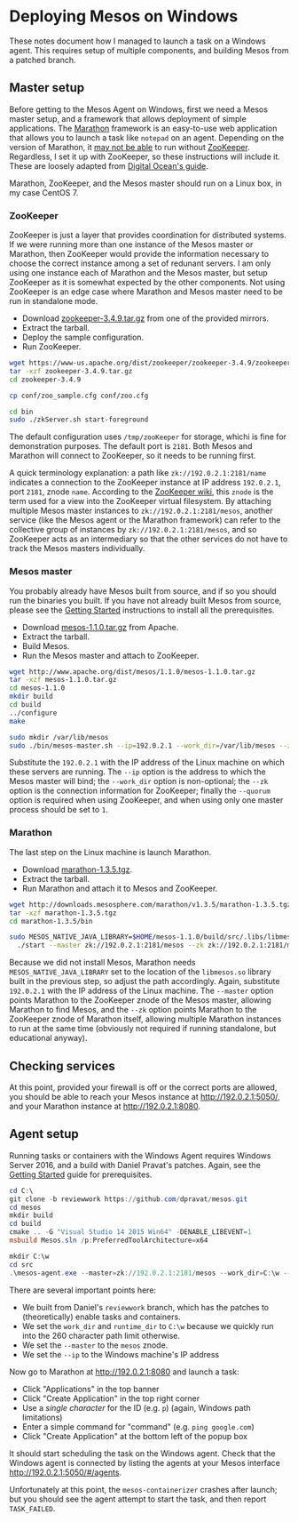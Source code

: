 # Deploying Mesos on Windows

These notes document how I managed to launch a task on a Windows agent.
This requires setup of multiple components,
and building Mesos from a patched branch.

## Master setup

Before getting to the Mesos Agent on Windows,
first we need a Mesos master setup,
and a framework that allows deployment of simple applications.
The [Marathon](https://mesosphere.github.io/marathon/) framework is an
easy-to-use web application that allows you to launch a task like `notepad` on an agent.
Depending on the version of Marathon,
it [may not be able](https://github.com/mesosphere/marathon/issues/2950)
to run without [ZooKeeper](https://zookeeper.apache.org/).
Regardless, I set it up with ZooKeeper,
so these instructions will include it.
These are loosely adapted from
[Digital Ocean's guide](https://www.digitalocean.com/community/tutorials/how-to-configure-a-production-ready-mesosphere-cluster-on-ubuntu-14-04).

Marathon, ZooKeeper, and the Mesos master should run on a Linux box,
in my case CentOS 7.

### ZooKeeper

ZooKeeper is just a layer that provides coordination for distributed systems.
If we were running more than one instance of the Mesos master or Marathon,
then ZooKeeper would provide the information necessary to choose the correct
instance among a set of redunant servers.
I am only using one instance each of Marathon and the Mesos master,
but setup ZooKeeper as it is somewhat expected by the other components.
Not using ZooKeeper is an edge case where Marathon and Mesos master
need to be run in standalone mode.

* Download [zookeeper-3.4.9.tar.gz](https://zookeeper.apache.org/releases.html#download)
  from one of the provided mirrors.
* Extract the tarball.
* Deploy the sample configuration.
* Run ZooKeeper.

```sh
wget https://www-us.apache.org/dist/zookeeper/zookeeper-3.4.9/zookeeper-3.4.9.tar.gz
tar -xzf zookeeper-3.4.9.tar.gz
cd zookeeper-3.4.9

cp conf/zoo_sample.cfg conf/zoo.cfg

cd bin
sudo ./zkServer.sh start-foreground
```

The default configuration uses `/tmp/zooKeeper` for storage,
whichi is fine for demonstration purposes.
The default port is `2181`.
Both Mesos and Marathon will connect to ZooKeeper,
so it needs to be running first.

A quick terminology explanation:
a path like `zk://192.0.2.1:2181/name`
indicates a connection to the ZooKeeper instance
at IP address `192.0.2.1`, port `2181`, znode `name`.
According to the [ZooKeeper wiki](https://cwiki.apache.org/confluence/display/ZOOKEEPER/ProjectDescription),
this `znode` is the term used for a view into the ZooKeeper virtual filesystem.
By attaching multiple Mesos master instances to `zk://192.0.2.1:2181/mesos`,
another service (like the Mesos agent or the Marathon framework)
can refer to the collective group of instances by `zk://192.0.2.1:2181/mesos`,
and so ZooKeeper acts as an intermediary so that the other services
do not have to track the Mesos masters individually.

### Mesos master

You probably already have Mesos built from source,
and if so you should run the binaries you built.
If you have not already built Mesos from source,
please see the [Getting Started](https://mesos.apache.org/gettingstarted/)
instructions to install all the prerequisites.

* Download [mesos-1.1.0.tar.gz](https://mesos.apache.org/downloads/) from Apache.
* Extract the tarball.
* Build Mesos.
* Run the Mesos master and attach to ZooKeeper.

```sh
wget http://www.apache.org/dist/mesos/1.1.0/mesos-1.1.0.tar.gz
tar -xzf mesos-1.1.0.tar.gz
cd mesos-1.1.0
mkdir build
cd build
../configure
make

sudo mkdir /var/lib/mesos
sudo ./bin/mesos-master.sh --ip=192.0.2.1 --work_dir=/var/lib/mesos --zk=zk://192.0.2.1:2181/mesos --quorum=1
```

Substitute the `192.0.2.1` with the IP address of the Linux machine
on which these servers are running.
The `--ip` option is the address to which the Mesos master will bind;
the `--work_dir` option is non-optional;
the `--zk` option is the connection information for ZooKeeper;
finally the `--quorum` option is required when using ZooKeeper,
and when using only one master process should be set to `1`.

### Marathon

The last step on the Linux machine is launch Marathon.

* Download [marathon-1.3.5.tgz](https://mesosphere.github.io/marathon/docs/).
* Extract the tarball.
* Run Marathon and attach it to Mesos and ZooKeeper.

```sh
wget http://downloads.mesosphere.com/marathon/v1.3.5/marathon-1.3.5.tgz
tar -xzf marathon-1.3.5.tgz
cd marathon-1.3.5/bin

sudo MESOS_NATIVE_JAVA_LIBRARY=$HOME/mesos-1.1.0/build/src/.libs/libmesos.so \
  ./start --master zk://192.0.2.1:2181/mesos --zk zk://192.0.2.1:2181/marathon
```

Because we did not install Mesos,
Marathon needs `MESOS_NATIVE_JAVA_LIBRARY` set to the location of the
`libmesos.so` library built in the previous step,
so adjust the path accordingly.
Again, substitute `192.0.2.1` with the IP address of the Linux machine.
The `--master` option points Marathon to the ZooKeeper znode of the Mesos master,
allowing Marathon to find Mesos,
and the `--zk` option points Marathon to the ZooKeeper znode of Marathon itself,
allowing multiple Marathon instances to run at the same time
(obviously not required if running standalone, but educational anyway).

## Checking services

At this point, provided your firewall is off or the correct ports are allowed,
you should be able to reach your Mesos instance at http://192.0.2.1:5050/,
and your Marathon instance at http://192.0.2.1:8080.

## Agent setup

Running tasks or containers with the Windows Agent requires
Windows Server 2016, and a build with Daniel Pravat's patches.
Again, see the [Getting Started](https://mesos.apache.org/gettingstarted/)
guide for prerequisites.

```powershell
cd C:\
git clone -b reviewwork https://github.com/dpravat/mesos.git
cd mesos
mkdir build
cd build
cmake .. -G "Visual Studio 14 2015 Win64" -DENABLE_LIBEVENT=1
msbuild Mesos.sln /p:PreferredToolArchitecture=x64

mkdir C:\w
cd src
.\mesos-agent.exe --master=zk://192.0.2.1:2181/mesos --work_dir=C:\w --runtime_dir=C:\w  --launcher_dir=C:\mesos\build\src --isolation=windows/cpu,filesystem/windows --ip=192.0.2.2
```

There are several important points here:

* We built from Daniel's `reviewwork` branch,
  which has the patches to (theoretically) enable tasks and containers.
* We set the `work_dir` and `runtime_dir` to `C:\w`
  because we quickly run into the 260 character path limit otherwise.
* We set the `--master` to the `mesos` znode.
* We set the `--ip` to the Windows machine's IP address

Now go to Marathon at http://192.0.2.1:8080 and launch a task:

* Click "Applications" in the top banner
* Click "Create Application" in the top right corner
* Use a *single character* for the ID (e.g. `p`) (again, Windows path limitations)
* Enter a simple command for "command" (e.g. `ping google.com`)
* Click "Create Application" at the bottom left of the popup box

It should start scheduling the task on the Windows agent.
Check that the Windows agent is connected by listing the agents
at your Mesos interface http://192.0.2.1:5050/#/agents.

Unfortunately at this point, the `mesos-containerizer` crashes after launch;
but you should see the agent attempt to start the task,
and then report `TASK_FAILED`.
